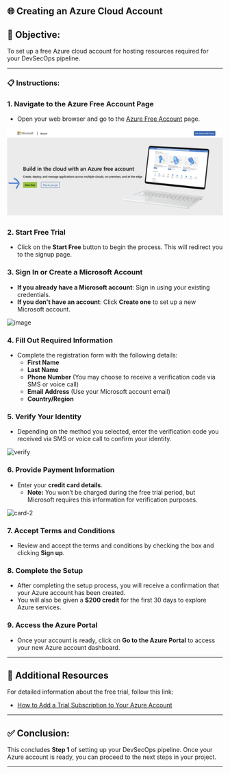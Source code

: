 ## 🌐 Creating an Azure Cloud Account
## 🎯 Objective:
To set up a free Azure cloud account for hosting resources required for your DevSecOps pipeline.

--- 

### 📋 Instructions:

### 1. Navigate to the Azure Free Account Page
- Open your web browser and go to the [Azure Free Account](https://azure.microsoft.com/en-us/free) page.

![image](https://github.com/sowmyavallepu/DevSecOPS-Project/blob/f9f0dd977273a95d0bf3e4eb9388f8482a088b92/Screenshot%20(5).png)

### 2. Start Free Trial
- Click on the **Start Free** button to begin the process. This will redirect you to the signup page.


### 3. Sign In or Create a Microsoft Account
- **If you already have a Microsoft account**: Sign in using your existing credentials.
- **If you don't have an account**: Click **Create one** to set up a new Microsoft account.

![image](https://github.com/user-attachments/assets/bb1628bb-d591-4cee-823c-a11b2a707c10)

### 4. Fill Out Required Information
- Complete the registration form with the following details:
  - **First Name**
  - **Last Name**
  - **Phone Number** (You may choose to receive a verification code via SMS or voice call)
  - **Email Address** (Use your Microsoft account email)
  - **Country/Region**
 
### 5. Verify Your Identity
- Depending on the method you selected, enter the verification code you received via SMS or voice call to confirm your identity.

![verify](https://github.com/user-attachments/assets/8876b9f1-f38d-4b8c-ba27-db97f2578af8)


### 6. Provide Payment Information
- Enter your **credit card details**. 
  - **Note:** You won’t be charged during the free trial period, but Microsoft requires this information for verification purposes.

![card-2](https://github.com/user-attachments/assets/54d06db4-c7a0-466d-ba16-902b9440b557)

### 7. Accept Terms and Conditions
- Review and accept the terms and conditions by checking the box and clicking **Sign up**.

### 8. Complete the Setup
- After completing the setup process, you will receive a confirmation that your Azure account has been created. 
- You will also be given a **$200 credit** for the first 30 days to explore Azure services.

### 9. Access the Azure Portal
- Once your account is ready, click on **Go to the Azure Portal** to access your new Azure account dashboard.

---

## 🔗 Additional Resources
For detailed information about the free trial, follow this link:
- [How to Add a Trial Subscription to Your Azure Account](https://techcommunity.microsoft.com/t5/startups-at-microsoft/how-to-add-a-trial-subscription-to-your-azure-account-step-by/ba-p/3792372)

---

## ✅ Conclusion:
This concludes **Step 1** of setting up your DevSecOps pipeline. Once your Azure account is ready, you can proceed to the next steps in your project.

---


